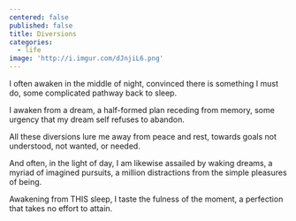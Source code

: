 ```yaml
---
centered: false
published: false
title: Diversions
categories:
  - life
image: 'http://i.imgur.com/dJnjiL6.png'
---
```

I often awaken
in the middle of night,
convinced there is something 
I must do,
some complicated pathway
back to sleep.

I awaken from a dream,
a half-formed plan
receding from memory,
some urgency
that my dream self
refuses to abandon.

All these diversions
lure me away 
from peace and rest,
towards goals 
not understood,
not wanted, 
or needed.

And often,
in the light of day,
I am likewise assailed 
by waking dreams,
a myriad of imagined pursuits,
a million distractions 
from the simple pleasures 
of being.

Awakening from THIS sleep,
I taste the fulness of the moment,
a perfection
that takes no effort 
to attain. 

